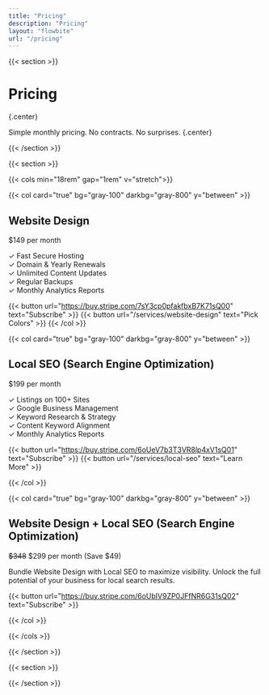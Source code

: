 ```yaml
---
title: "Pricing"
description: "Pricing"
layout: "flowbite"
url: "/pricing"
---
```


{{< section >}}

# Pricing
{.center}

Simple monthly pricing. No contracts. No surprises.
{.center}

{{< /section >}}


{{< section >}}

{{< cols min="18rem" gap="1rem" v="stretch">}}

{{< col card="true" bg="gray-100" darkbg="gray-800" y="between" >}}

## Website Design <br>

$149 per month


✓ Fast Secure Hosting <br> ✓ Domain & Yearly Renewals <br> ✓ Unlimited Content Updates <br> ✓ Regular Backups <br> ✓ Monthly Analytics Reports

{{< button url="https://buy.stripe.com/7sY3cp0pfakfbxB7K71sQ00" text="Subscribe" >}} {{< button url="/services/website-design" text="Pick Colors" >}}
{{< /col >}}

{{< col card="true" bg="gray-100" darkbg="gray-800" y="between" >}}

## Local SEO (Search Engine Optimization)

$199 per month

✓ Listings on 100+ Sites <br>  ✓ Google Business Management <br> ✓ Keyword Research & Strategy <br> ✓ Content Keyword Alignment <br> ✓ Monthly Analytics Reports

{{< button url="https://buy.stripe.com/6oUeV7b3T3VR8lp4xV1sQ01" text="Subscribe" >}} {{< button url="/services/local-seo" text="Learn More" >}}

{{< /col >}}

{{< col card="true" bg="gray-100" darkbg="gray-800" y="between" >}}

## Website Design + Local SEO (Search Engine Optimization)
~~$348~~ $299 per month (Save $49)

Bundle Website Design with Local SEO to maximize visibility. Unlock the full potential of your business for local search results.

{{< button url="https://buy.stripe.com/6oUbIV9ZP0JFfNR6G31sQ02" text="Subscribe" >}}

{{< /col >}}

{{< /cols >}}

{{< /section >}}

{{< section >}}

{{< /section >}}
